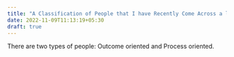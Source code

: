```yaml
---
title: "A Classification of People that I have Recently Come Across a lot"
date: 2022-11-09T11:13:19+05:30
draft: true
---
```


There are two types of people: Outcome oriented and Process oriented.

